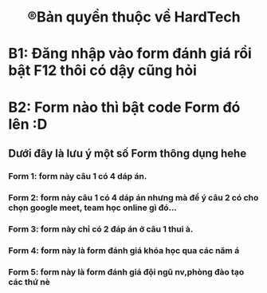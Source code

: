 <!DOCTYPE html>
<html lang="vi">
<head>
    <meta charset="UTF-8">
</head>
<body>
    <center><strong><h1>&#174;Bản quyền thuộc về  HardTech</h1></strong></center>
    <div class="boderexam" >
        <h1>B1: Đăng nhập vào form đánh giá rồi bật F12 thôi có dậy cũng hỏi</h1>
        <h1>B2: Form nào thì bật code Form đó lên :D</h1>
        <h2>Dưới đây là lưu ý một số Form thông dụng hehe</h2>
        <h3>Form 1: form này câu 1 có 4 dáp án.</h3>
        <h3>Form 2: form này câu 1 có 4 dáp án nhưng mà để ý câu 2 có cho chọn google meet, team học online gì đó...</h3>
        <h3>Form 3: form này chỉ có 2 đáp án ở câu 1 thui à.</h3>
        <h3>Form 4: form này là form đánh giá khóa học qua các năm á</h3>
        <h3>Form 5: form này là form đánh giá đội ngũ nv,phòng đào tạo các thứ nè</h3>
    </div>
</body>
</html>